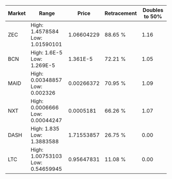 | Market | Range | Price| Retracement | Doubles to 50% |
| --- | --- | --- | --- | --- |
| ZEC | High: 1.4578584<br />Low: 1.01590101 | 1.06604229 | 88.65 % | 1.16 |
| BCN | High: 1.6E-5<br />Low: 1.269E-5 | 1.361E-5 | 72.21 % | 1.05 |
| MAID | High: 0.00348857<br />Low: 0.002326 | 0.00266372 | 70.95 % | 1.09 |
| NXT | High: 0.0006666<br />Low: 0.00044247 | 0.0005181 | 66.26 % | 1.07 |
| DASH | High: 1.835<br />Low: 1.3883588 | 1.71553857 | 26.75 % | 0.00 |
| LTC | High: 1.00753103<br />Low: 0.54659945 | 0.95647831 | 11.08 % | 0.00 |
